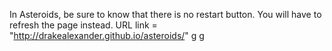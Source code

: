 In Asteroids, be sure to know that there is no restart button. You will have to refresh the page instead.
URL link = "http://drakealexander.github.io/asteroids/"
g
g
